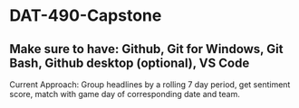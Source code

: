 # DAT-490-Capstone

## Make sure to have: Github, Git for Windows, Git Bash, Github desktop (optional), VS Code


Current Approach: Group headlines by a rolling 7 day period, get sentiment score, match with game day of corresponding date and team.
